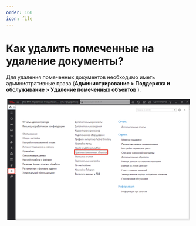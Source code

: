 ```yaml
---
order: 160
icon: file
---
```


# Как удалить помеченные на удаление документы?

Для удаления помеченных документов необходимо иметь административные права (**Администрирование > Поддержка и обслуживание > Удаление помеченных объектов** ).

![01_КакУдалить](static/01_КакУдалить.png)
